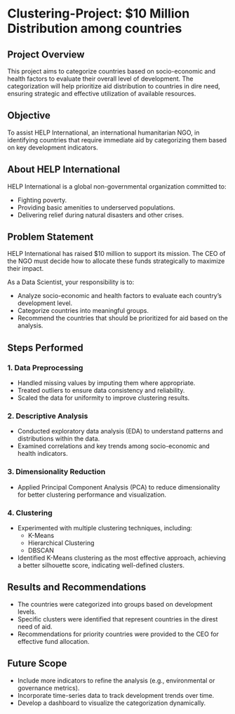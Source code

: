 # Clustering-Project: $10 Million Distribution among countries
## Project Overview
This project aims to categorize countries based on socio-economic and health factors to evaluate their overall level of development. The categorization will help prioritize aid distribution to countries in dire need, ensuring strategic and effective utilization of available resources.

## Objective
To assist HELP International, an international humanitarian NGO, in identifying countries that require immediate aid by categorizing them based on key development indicators.

## About HELP International 
HELP International is a global non-governmental organization committed to:
* Fighting poverty.
* Providing basic amenities to underserved populations.
* Delivering relief during natural disasters and other crises.

## Problem Statement 
HELP International has raised $10 million to support its mission. The CEO of the NGO must decide how to allocate these funds strategically to maximize their impact.

As a Data Scientist, your responsibility is to:
* Analyze socio-economic and health factors to evaluate each country’s development level.
* Categorize countries into meaningful groups.
* Recommend the countries that should be prioritized for aid based on the analysis.

## Steps Performed 
### 1. Data Preprocessing 
* Handled missing values by imputing them where appropriate.
* Treated outliers to ensure data consistency and reliability.
* Scaled the data for uniformity to improve clustering results.

### 2. Descriptive Analysis
* Conducted exploratory data analysis (EDA) to understand patterns and distributions within the data.
* Examined correlations and key trends among socio-economic and health indicators.

### 3. Dimensionality Reduction 
* Applied Principal Component Analysis (PCA) to reduce dimensionality for better clustering performance and visualization.

### 4. Clustering 
* Experimented with multiple clustering techniques, including:
  * K-Means
  * Hierarchical Clustering
  * DBSCAN
* Identified K-Means clustering as the most effective approach, achieving a better silhouette score, indicating well-defined clusters.

## Results and Recommendations 
* The countries were categorized into groups based on development levels.
* Specific clusters were identified that represent countries in the direst need of aid.
* Recommendations for priority countries were provided to the CEO for effective fund allocation.

## Future Scope 
* Include more indicators to refine the analysis (e.g., environmental or governance metrics).
* Incorporate time-series data to track development trends over time.
* Develop a dashboard to visualize the categorization dynamically.

